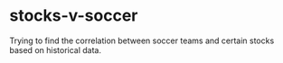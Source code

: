 # stocks-v-soccer
Trying to find the correlation between soccer teams and certain stocks based on historical data.
